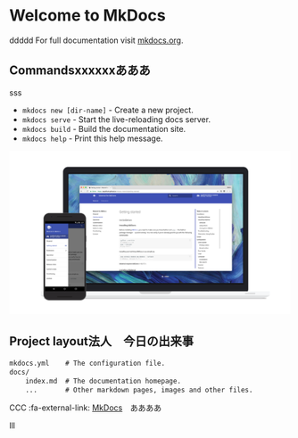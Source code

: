 # Welcome to MkDocs
ddddd
For full documentation visit [mkdocs.org](https://mkdocs.org).

## Commandsxxxxxxあああ
sss

* `mkdocs new [dir-name]` - Create a new project.
* `mkdocs serve` - Start the live-reloading docs server.
* `mkdocs build` - Build the documentation site.
* `mkdocs help` - Print this help message.

![Screenshot](img/material.png)

## Project layout法人　今日の出来事

    mkdocs.yml    # The configuration file.
    docs/
        index.md  # The documentation homepage.
        ...       # Other markdown pages, images and other files.

CCC
:fa-external-link: [MkDocs](http://www.mkdocs.org/)　ああああ

lll
